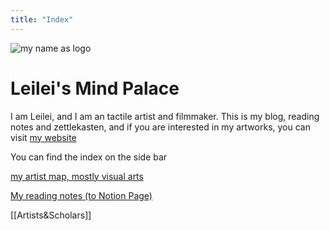 ```yaml
---
title: "Index"
---
```



![my name as logo](https://media.discordapp.net/attachments/1069671537440985140/1069671570378862622/Untitled_Artwork.gif?ex=659c31c7&is=6589bcc7&hm=6a7176ed5706b3a783d6cf84277f389eff838ab68a8a86a69eae298b28f2e27b&=&width=710&height=480)

# Leilei's Mind Palace

I am Leilei, and I am an tactile artist and filmmaker. This is my blog, reading notes and zettlekasten, and if you are interested in my artworks, you can visit [my website](https://www.leileixia.com)

You can find the index on the side bar

[my artist map, mostly visual arts](https://www.leileixia.online/artist-map)

[My reading notes (to Notion Page)](https://leileixia.notion.site/9894276f85b544139940a94237d31b7b?v=ad681b862b034f96b026a93204b1d508&pvs=4) 


[[Artists&Scholars]]